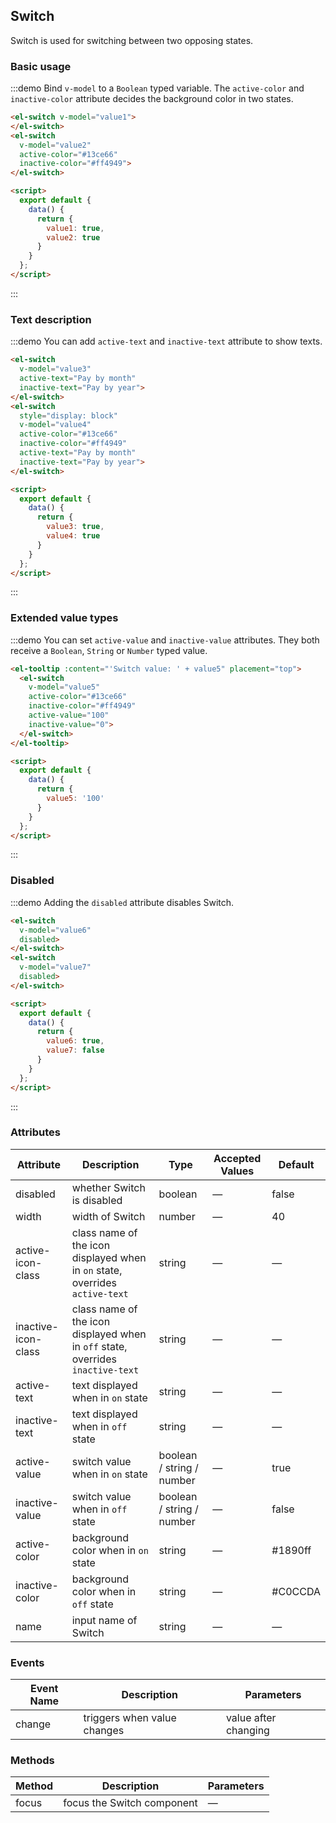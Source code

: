 <style>
  .demo-box.demo-switch {
    .el-switch {
      margin: 20px 20px 20px 0;
    }
  }
</style>

<script>
  export default {
    data() {
      return {
        value1: true,
        value2: true,
        value3: true,
        value4: true,
        value5: '100',
        value6: true,
        value7: false
      }
    }
  };
</script>

## Switch

Switch is used for switching between two opposing states.

### Basic usage
:::demo Bind `v-model` to a `Boolean` typed variable. The `active-color` and `inactive-color` attribute decides the background color in two states.

```html
<el-switch v-model="value1">
</el-switch>
<el-switch
  v-model="value2"
  active-color="#13ce66"
  inactive-color="#ff4949">
</el-switch>

<script>
  export default {
    data() {
      return {
        value1: true,
        value2: true
      }
    }
  };
</script>
```
:::

### Text description
:::demo You can add `active-text` and `inactive-text` attribute to show texts.

```html
<el-switch
  v-model="value3"
  active-text="Pay by month"
  inactive-text="Pay by year">
</el-switch>
<el-switch
  style="display: block"
  v-model="value4"
  active-color="#13ce66"
  inactive-color="#ff4949"
  active-text="Pay by month"
  inactive-text="Pay by year">
</el-switch>

<script>
  export default {
    data() {
      return {
        value3: true,
        value4: true
      }
    }
  };
</script>
```
:::

### Extended value types

:::demo You can set `active-value` and `inactive-value` attributes. They both receive a `Boolean`, `String` or `Number` typed value.

```html
<el-tooltip :content="'Switch value: ' + value5" placement="top">
  <el-switch
    v-model="value5"
    active-color="#13ce66"
    inactive-color="#ff4949"
    active-value="100"
    inactive-value="0">
  </el-switch>
</el-tooltip>

<script>
  export default {
    data() {
      return {
        value5: '100'
      }
    }
  };
</script>
```

:::

### Disabled

:::demo Adding the `disabled` attribute disables Switch.

```html
<el-switch
  v-model="value6"
  disabled>
</el-switch>
<el-switch
  v-model="value7"
  disabled>
</el-switch>

<script>
  export default {
    data() {
      return {
        value6: true,
        value7: false
      }
    }
  };
</script>
```
:::

### Attributes

 Attribute      | Description          | Type      | Accepted Values       | Default
----| ----| ----| ----|----
disabled | whether Switch is disabled | boolean | — | false
width | width of Switch | number | — | 40
active-icon-class | class name of the icon displayed when in `on` state, overrides `active-text` | string | — | —
inactive-icon-class |class name of the icon displayed when in `off` state, overrides `inactive-text`| string | — | —
active-text | text displayed when in `on` state | string | — | —
inactive-text | text displayed when in `off` state | string | — | —
active-value  | switch value when in `on` state | boolean / string / number | — | true
inactive-value  | switch value when in `off` state | boolean / string / number | — | false
active-color | background color when in `on` state | string | — | #1890ff
inactive-color | background color when in `off` state | string | — | #C0CCDA
name| input name of Switch | string | — | —

### Events

 Event Name | Description | Parameters
---- | ----| ----
change | triggers when value changes | value after changing

### Methods
Method | Description | Parameters
------|--------|-------
focus | focus the Switch component | —
